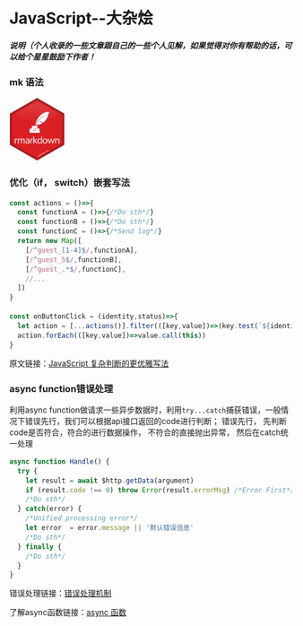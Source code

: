 # JavaScript--大杂烩
##### 说明（个人收录的一些文章跟自己的一些个人见解，如果觉得对你有帮助的话，可以给个星星鼓励下作者！

### mk 语法
<p align="left"><a href="https://github.com/younghz/Markdown" target="_blank" rel="noopener noreferrer"><img width="100" src="https://github.com/Hero-ChiJay/JavaScript--Hodgepodge/blob/master/images/md.png" alt="md logo"></a></p>

### 优化（if， switch）嵌套写法

```javascript
const actions = ()=>{
  const functionA = ()=>{/*Do sth*/}
  const functionB = ()=>{/*Do sth*/}
  const functionC = ()=>{/*Send log*/}
  return new Map([
    [/^guest_[1-4]$/,functionA],
    [/^guest_5$/,functionB],
    [/^guest_.*$/,functionC],
    //...
  ])
}

const onButtonClick = (identity,status)=>{
  let action = [...actions()].filter(([key,value])=>(key.test(`${identity}_${status}`)))
  action.forEach(([key,value])=>value.call(this))
}
```

<p align="left">原文链接：<a href="https://juejin.im/post/5bdfef86e51d453bf8051bf8" target="_blank" rel="noopener noreferrer">JavaScript 复杂判断的更优雅写法</a></p>

### async function错误处理

利用async function做请求一些异步数据时，利用`try...catch`捕获错误，一般情况下错误先行，我们可以根据api接口返回的code进行判断；
错误先行， 先判断code是否符合，符合的进行数据操作， 不符合的直接抛出异常， 然后在catch统一处理

```javascript
async function Handle() {
  try {
    let result = await $http.getData(argument)
    if (result.code !== 0) throw Error(result.errorMsg) /*Error First*/
    /*Do sth*/
  } catch(error) {
    /*Unified processing error*/
    let error  = error.message || '默认错误信息'
    /*Do sth*/
  } finally {
    /*Do sth*/
  }
}
```
<p align="left">错误处理链接：<a href="http://javascript.ruanyifeng.com/grammar/error.html" target="_blank" rel="noopener noreferrer">错误处理机制</a></p>
<p align="left">了解async函数链接：<a href="http://es6.ruanyifeng.com/#docs/async" target="_blank" rel="noopener noreferrer">async 函数</a></p>